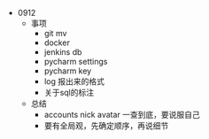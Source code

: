 - 0912
  - 事项
    - git mv
    - docker
    - jenkins db
    - pycharm settings
    - pycharm key
    - log 报出来的格式
    - 关于sql的标注
  - 总结
    - accounts nick avatar 一查到底，要说服自己
    - 要有全局观，先确定顺序，再说细节